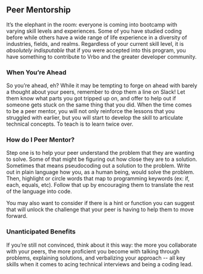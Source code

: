 ## Peer Mentorship

It’s the elephant in the room: everyone is coming into bootcamp with varying skill levels and experiences. Some of you have studied coding before while others have a wide range of life experience in a diversity of industries, fields, and realms. Regardless of your current skill level, it is _absolutely indisputable_ that if you were accepted into this program, you have something to contribute to Vrbo and the greater developer community.

### When You’re Ahead

So you’re ahead, eh? While it may be tempting to forge on ahead with barely a thought about your peers, remember to drop them a line on Slack! Let them know what parts you got tripped up on, and offer to help out if someone gets stuck on the same thing that you did. When the time comes to be a peer mentor, you will not only reinforce the lessons that you struggled with earlier, but you will start to develop the skill to articulate technical concepts. To teach is to learn twice over.

### How do I Peer Mentor?

Step one is to help your peer understand the problem that they are wanting to solve. Some of that might be figuring out how close they are to a solution. Sometimes that means pseudocoding out a solution to the problem. Write out in plain language how you, as a human being, would solve the problem. Then, highlight or circle words that map to programming keywords (ex: if, each, equals, etc). Follow that up by encouraging them to translate the rest of the language into code. 

You may also want to consider if there is a hint or function you can suggest that will unlock the challenge that your peer is having to help them to move forward.

### Unanticipated Benefits

If you’re still not convinced, think about it this way: the more you collaborate with your peers, the more proficient you become with talking through problems, explaining solutions, and verbalizing your approach -- all key skills when it comes to acing technical interviews and being a coding lead.

